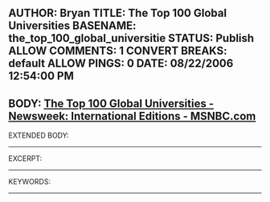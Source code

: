 AUTHOR: Bryan
TITLE: The Top 100 Global Universities
BASENAME: the_top_100_global_universitie
STATUS: Publish
ALLOW COMMENTS: 1
CONVERT BREAKS: __default__
ALLOW PINGS: 0
DATE: 08/22/2006 12:54:00 PM
-----
BODY:
<a title="The Top 100 Global Universities  - Newsweek: International Editions - MSNBC.com" href="http://www.msnbc.msn.com/id/14321230/site/newsweek/">The Top 100 Global Universities  - Newsweek: International Editions - MSNBC.com</a>
-----
EXTENDED BODY:

-----
EXCERPT:

-----
KEYWORDS:

-----


